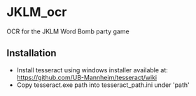 # JKLM_ocr
OCR for the JKLM Word Bomb party game

## Installation

* Install tesseract using windows installer available at: https://github.com/UB-Mannheim/tesseract/wiki
* Copy tesseract.exe path into tesseract_path.ini under 'path'